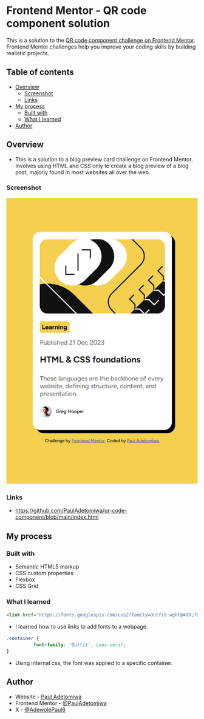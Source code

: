 # Frontend Mentor - QR code component solution

This is a solution to the [QR code component challenge on Frontend Mentor](https://www.frontendmentor.io/challenges/qr-code-component-iux_sIO_H). Frontend Mentor challenges help you improve your coding skills by building realistic projects. 

## Table of contents

- [Overview](#overview)
  - [Screenshot](#screenshot)
  - [Links](#links)
- [My process](#my-process)
  - [Built with](#built-with)
  - [What I learned](#what-i-learned)
- [Author](#author)


## Overview
- This is a solution to a blog preview card challenge on Frontend Mentor. Involves using HTML and CSS only to create a blog preview of a blog post, majorly found in most websites all over the web. 
### Screenshot

![](blogcard-solution.png)

### Links

- https://github.com/PaulAdetomiwa/qr-code-component/blob/main/index.html

## My process

### Built with

- Semantic HTML5 markup
- CSS custom properties
- Flexbox
- CSS Grid

### What I learned

```html
<link href="https://fonts.googleapis.com/css2?family=Outfit:wght@400;700&display=swap" rel="stylesheet">
```
- I learned how to use links to add fonts to a webpage.

```css
.container {
          font-family: 'Outfit', sans-serif;
}
```
- Using internal css, the font was applied to a specific container.

## Author

- Website - [Paul Adetomiwa](https://github.com/PaulAdetomiwa)
- Frontend Mentor - [@PaulAdetomiwa](https://www.frontendmentor.io/profile/PaulAdetomiwa)
- X - [@AdewolePaul6](https://www.x.com/AdewolePaul6)